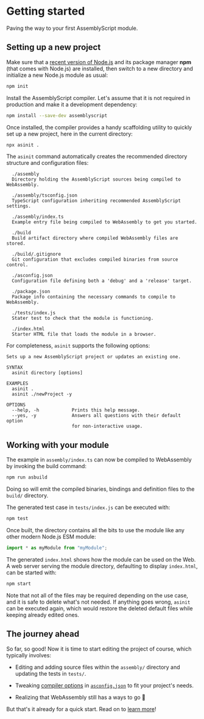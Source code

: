 
# Getting started

Paving the way to your first AssemblyScript module.

## Setting up a new project

Make sure that a [recent version of Node.js](https://nodejs.org) and its package manager **npm** \(that comes with Node.js\) are installed, then switch to a new directory and initialize a new Node.js module as usual:

```sh
npm init
```

Install the AssemblyScript compiler. Let's assume that it is not required in production and make it a development dependency:

```sh
npm install --save-dev assemblyscript
```

Once installed, the compiler provides a handy scaffolding utility to quickly set up a new project, here in the current directory:

```sh
npx asinit .
```

The `asinit` command automatically creates the recommended directory structure and configuration files:

```
  ./assembly
  Directory holding the AssemblyScript sources being compiled to WebAssembly.

  ./assembly/tsconfig.json
  TypeScript configuration inheriting recommended AssemblyScript settings.

  ./assembly/index.ts
  Example entry file being compiled to WebAssembly to get you started.

  ./build
  Build artifact directory where compiled WebAssembly files are stored.

  ./build/.gitignore
  Git configuration that excludes compiled binaries from source control.

  ./asconfig.json
  Configuration file defining both a 'debug' and a 'release' target.

  ./package.json
  Package info containing the necessary commands to compile to WebAssembly.

  ./tests/index.js
  Stater test to check that the module is functioning.

  ./index.html
  Starter HTML file that loads the module in a browser.
```

For completeness, `asinit` supports the following options:

```
Sets up a new AssemblyScript project or updates an existing one.

SYNTAX
  asinit directory [options]

EXAMPLES
  asinit .
  asinit ./newProject -y

OPTIONS
  --help, -h            Prints this help message.
  --yes, -y             Answers all questions with their default option
                        for non-interactive usage.
```

## Working with your module

The example in `assembly/index.ts` can now be compiled to WebAssembly by invoking the build command:

```sh
npm run asbuild
```

Doing so will emit the compiled binaries, bindings and definition files to the `build/` directory.

The generated test case in `tests/index.js` can be executed with:

```sh
npm test
```

Once built, the directory contains all the bits to use the module like any other modern Node.js
ESM module:

```js
import * as myModule from "myModule";
```

The generated `index.html` shows how the module can be used on the Web. A web server serving
the module directory, defaulting to display `index.html`, can be started with:

```sh
npm start
```

Note that not all of the files may be required depending on the use case, and it is safe
to delete what's not needed. If anything goes wrong, `asinit` can be executed again, which
would restore the deleted default files while keeping already edited ones.

## The journey ahead

So far, so good! Now it is time to start editing the project of course, which typically involves:

* Editing and adding source files within the `assembly/` directory and updating the tests in `tests/`.

* Tweaking [compiler options](./compiler.md#compiler-options) in [`asconfig.json`](./compiler.md#configuration-file) to fit your project's needs.

* Realizing that WebAssembly still has a ways to go 🙂

But that's it already for a quick start. Read on to [learn more](/compiler.md)!
